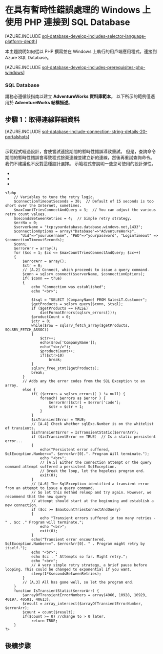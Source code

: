 <properties
    pageTitle="利用 PHP 重試邏輯連接到 SQL Database | Microsoft Azure"
    description="提供可從具有暫時性錯誤處理的 Windows 用戶端連接到 Azure SQL Database 的範例 PHP 程式，並提供用戶端所需之必要軟體元件的連結。"
    services="sql-database"
    documentationCenter=""
    authors="meet-bhagdev"
    manager="jeffreyg"
    editor=""/>


<tags
    ms.service="sql-database"
    ms.workload="data-management"
    ms.tgt_pltfrm="na"
    ms.devlang="php"
    ms.topic="article"
    ms.date="12/08/2015"
    ms.author="meetb"/>



# 在具有暫時性錯誤處理的 Windows 上使用 PHP 連接到 SQL Database

[AZURE.INCLUDE [sql-database-develop-includes-selector-language-platform-depth](../../includes/sql-database-develop-includes-selector-language-platform-depth.md)]


本主題說明如何從以 PHP 撰寫並在 Windows 上執行的用戶端應用程式，連接到 Azure SQL Database。


[AZURE.INCLUDE [sql-database-develop-includes-prerequisites-php-windows](../../includes/sql-database-develop-includes-prerequisites-php-windows.md)]

### SQL Database

請務必遵循該指南以建立 **AdventureWorks 資料庫範本**。 以下所示的範例僅適用於 **AdventureWorks 結構描述**。


## 步驟 1：取得連線詳細資料

[AZURE.INCLUDE [sql-database-include-connection-string-details-20-portalshots](../../includes/sql-database-include-connection-string-details-20-portalshots.md)]

## 

示範程式經過設計，會使嘗試連接期間的暫時性錯誤導致重試。 但是，查詢命令期間的暫時性錯誤會導致程式捨棄連線並建立新的連線，然後再重試查詢命令。 我們不建議也不反對這種設計選擇。 示範程式會說明一些您可使用的設計彈性。



* 
* 
* 



    <?php
        // Variables to tune the retry logic.  
        $connectionTimeoutSeconds = 30;  // Default of 15 seconds is too short over the Internet, sometimes.
        $maxCountTriesConnectAndQuery = 3;  // You can adjust the various retry count values.
        $secondsBetweenRetries = 4;  // Simple retry strategy.
        $errNo = 0;
        $serverName = "tcp:yourdatabase.database.windows.net,1433";
        $connectionOptions = array("Database"=>"AdventureWorks",
           "Uid"=>"yourusername", "PWD"=>"yourpassword", "LoginTimeout" => $connectionTimeoutSeconds);
        $conn;
        $errorArr = array();
        for ($cc = 1; $cc <= $maxCountTriesConnectAndQuery; $cc++)
        {
            $errorArr = array();
            $ctr = 0;
            // [A.2] Connect, which proceeds to issue a query command.
            $conn = sqlsrv_connect($serverName, $connectionOptions);  
            if( $conn == true)
            {
                echo "Connection was established";
                echo "<br>";
    
                $tsql = "SELECT [CompanyName] FROM SalesLT.Customer";
                $getProducts = sqlsrv_query($conn, $tsql);
                if ($getProducts == FALSE)
                    die(FormatErrors(sqlsrv_errors()));
                $productCount = 0;
                $ctr = 0;
                while($row = sqlsrv_fetch_array($getProducts, SQLSRV_FETCH_ASSOC))
                {   
                    $ctr++;
                    echo($row['CompanyName']);
                    echo("<br/>");
                    $productCount++;
                    if($ctr>10)
                        break;
                }
                sqlsrv_free_stmt($getProducts);
                break;
            }
            // Adds any the error codes from the SQL Exception to an array.
            else {  
                if( ($errors = sqlsrv_errors() ) != null) {
                    foreach( $errors as $error ) {
                        $errorArr[$ctr] = $error['code'];
                        $ctr = $ctr + 1;
                    }
                }
                $isTransientError = TRUE;
                // [A.4] Check whether sqlExc.Number is on the whitelist of transients.
                $isTransientError = IsTransientStatic($errorArr);
                if ($isTransientError == TRUE)  // Is a static persistent error...
                {
                    echo("Persistent error suffered, SqlException.Number==". $errorArr[0].". Program Will terminate.");
                    echo "<br>";
                    // [A.5] Either the connection attempt or the query command attempt suffered a persistent SqlException.
                    // Break the loop, let the hopeless program end.
                    exit(0);
                }
                // [A.6] The SqlException identified a transient error from an attempt to issue a query command.
                // So let this method reloop and try again. However, we recommend that the new query
                // attempt should start at the beginning and establish a new connection.
                if ($cc >= $maxCountTriesConnectAndQuery)
                {
                    echo "Transient errors suffered in too many retries - " . $cc ." Program will terminate.";
                    echo "<br>";
                    exit(0);
                }
                echo("Transient error encountered.  SqlException.Number==". $errorArr[0]. " . Program might retry by itself.");  
                echo "<br>";
                echo $cc . " Attempts so far. Might retry.";
                echo "<br>";
                // A very simple retry strategy, a brief pause before looping. This could be changed to exponential if you want.
                sleep(1*$secondsBetweenRetries);
            }
            // [A.3] All has gone well, so let the program end.
        }
        function IsTransientStatic($errorArr) {
            $arrayOfTransientErrorNumbers = array(4060, 10928, 10929, 40197, 40501, 40613);
            $result = array_intersect($arrayOfTransientErrorNumber, $errorArr);
            $count = count($result);
            if($count >= 0) //change to > 0 later.
                return TRUE;
        }
    ?>

## 後續步驟







